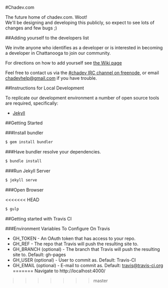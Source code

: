#Chadev.com

The future home of chadev.com. Woot!  
We'll be designing and developing this publicly, so expect to see lots of changes and few bugs ;)

##Adding yourself to the developers list

We invite anyone who identifies as a developer or is interested in becoming a developer in Chattanooga to join our community.

For directions on how to add yourself see [the Wiki page](https://github.com/chadev/chadev.github.io/wiki/Adding-yourself-to-the-Devs-list)

Feel free to contact us via the [#chadev IRC channel on freenode](https://kiwiirc.com/client/irc.freenode.net/?nick=chadev-?#chadev), or email chadevhelp@gmail.com if you have trouble.

##Instructions for Local Development

To replicate our development environment a number of open source tools are required, specifically:

* [Jekyll](http://jekyllrb.com)

##Getting Started

###Install bundler

~~~ sh
$ gem install bundler
~~~

###Have bundler resolve your dependencies.

~~~ sh
$ bundle install
~~~

###Run Jekyll Server

~~~ sh
$ jekyll serve
~~~

###Open Browser

<<<<<<< HEAD
~~~ sh
$ gulp
~~~

##Getting started with Travis CI

###Environment Variables To Configure On Travis

* GH_TOKEN - An OAuth token that has access to your repo.
* GH_REF - The repo that Travis will push the resulting site to.
* GH_BRANCH (optional) - The branch that Travis will push the resulting site to. Default: gh-pages
* GH_USER (optional) - User to commit as. Default: Travis-CI
* GH_EMAIL (optional) - E-mail to commit as. Default: travis@travis-ci.org
=======
Navigate to http://localhost:4000/
>>>>>>> master
